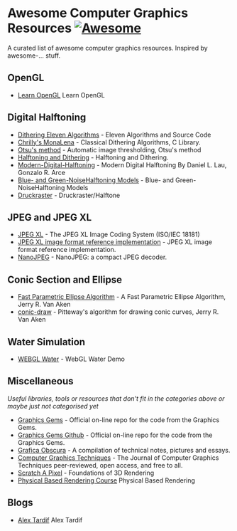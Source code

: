 # Awesome Computer Graphics Resources [![Awesome](https://awesome.re/badge.svg)](https://awesome.re)

A curated list of awesome computer graphics resources. Inspired by awesome-... stuff.

## OpenGL
 * [Learn OpenGL](https://learnopengl.com/) Learn OpenGL

## Digital Halftoning
* [Dithering Eleven Algorithms](https://tannerhelland.com/2012/12/28/dithering-eleven-algorithms-source-code.html) - Eleven Algorithms and Source Code
* [Chrilly's MonaLena](https://github.com/DonChr/MonaLena) - Classical Dithering Algorithms, C Library.
* [Otsu's method](https://en.wikipedia.org/wiki/Otsu%27s_method) - Automatic image thresholding, Otsu's method
* [Halftoning and Dithering](https://photo.stackexchange.com/questions/5779/what-is-the-difference-between-halftoning-and-dithering) - Halftoning and Dithering.
* [Modern-Digital-Halftoning](https://www.routledge.com/Modern-Digital-Halftoning/Lau-Arce/p/book/9781420047530) - Modern Digital Halftoning By Daniel L. Lau, Gonzalo R. Arce
* [Blue- and Green-NoiseHalftoning Models](https://www.researchgate.net/publication/3321489_Blue_and_green_noise_halftoning_models) - Blue- and Green-NoiseHalftoning Models
* [Druckraster](https://de.wikipedia.org/wiki/Druckraster) - Druckraster/Halftone

## JPEG and JPEG XL

* [JPEG XL](https://jpeg.org/jpegxl/) - The JPEG XL Image Coding System (ISO/IEC 18181) 
* [JPEG XL image format reference implementation](https://gitlab.com/wg1/jpeg-xl) - JPEG XL image format reference implementation.
* [NanoJPEG](https://keyj.emphy.de/nanojpeg/) - NanoJPEG: a compact JPEG decoder.

## Conic Section and Ellipse

* [Fast Parametric Ellipse Algorithm](https://arxiv.org/abs/2009.03434) - A Fast Parametric Ellipse Algorithm, Jerry R. Van Aken
* [conic-draw](https://github.com/jvanaken1/conic-draw) - Pitteway's algorithm for drawing conic curves, Jerry R. Van Aken

## Water Simulation

* [WEBGL Water](http://madebyevan.com/webgl-water/) - WebGL Water Demo

## Miscellaneous
*Useful libraries, tools or resources that don't fit in the categories above or maybe just not categorised yet*

* [Graphics Gems](http://www.realtimerendering.com/resources/GraphicsGems/) - Official on-line repo for the code from the Graphics Gems.
* [Graphics Gems Github](https://github.com/erich666/GraphicsGems) - Official on-line repo for the code from the Graphics Gems.
* [Grafica Obscura](http://graficaobscura.com/) - A compilation of technical notes, pictures and essays.
* [Computer Graphics Techniques](http://jcgt.org/) - The Journal of Computer Graphics Techniques peer-reviewed, open access, and free to all.
* [Scratch A Pixel](https://www.scratchapixel.com/) - Foundations of 3D Rendering
* [Physical Based Rendering Course](https://blog.selfshadow.com/publications/) Physical Based Rendering

## Blogs

* [Alex Tardif](http://alextardif.com/LearningGraphics.html) Alex Tardif
